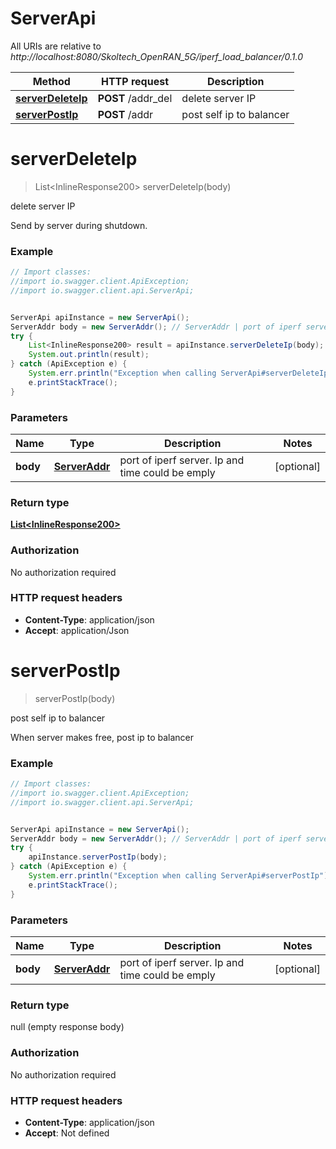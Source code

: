 # ServerApi

All URIs are relative to *http://localhost:8080/Skoltech_OpenRAN_5G/iperf_load_balancer/0.1.0*

Method | HTTP request | Description
------------- | ------------- | -------------
[**serverDeleteIp**](ServerApi.md#serverDeleteIp) | **POST** /addr_del | delete server IP
[**serverPostIp**](ServerApi.md#serverPostIp) | **POST** /addr | post self ip to balancer

<a name="serverDeleteIp"></a>
# **serverDeleteIp**
> List&lt;InlineResponse200&gt; serverDeleteIp(body)

delete server IP

Send by server during shutdown.

### Example
```java
// Import classes:
//import io.swagger.client.ApiException;
//import io.swagger.client.api.ServerApi;


ServerApi apiInstance = new ServerApi();
ServerAddr body = new ServerAddr(); // ServerAddr | port of iperf server. Ip and time could be emply
try {
    List<InlineResponse200> result = apiInstance.serverDeleteIp(body);
    System.out.println(result);
} catch (ApiException e) {
    System.err.println("Exception when calling ServerApi#serverDeleteIp");
    e.printStackTrace();
}
```

### Parameters

Name | Type | Description  | Notes
------------- | ------------- | ------------- | -------------
 **body** | [**ServerAddr**](ServerAddr.md)| port of iperf server. Ip and time could be emply | [optional]

### Return type

[**List&lt;InlineResponse200&gt;**](InlineResponse200.md)

### Authorization

No authorization required

### HTTP request headers

 - **Content-Type**: application/json
 - **Accept**: application/Json

<a name="serverPostIp"></a>
# **serverPostIp**
> serverPostIp(body)

post self ip to balancer

When server makes free, post ip to balancer

### Example
```java
// Import classes:
//import io.swagger.client.ApiException;
//import io.swagger.client.api.ServerApi;


ServerApi apiInstance = new ServerApi();
ServerAddr body = new ServerAddr(); // ServerAddr | port of iperf server. Ip and time could be emply
try {
    apiInstance.serverPostIp(body);
} catch (ApiException e) {
    System.err.println("Exception when calling ServerApi#serverPostIp");
    e.printStackTrace();
}
```

### Parameters

Name | Type | Description  | Notes
------------- | ------------- | ------------- | -------------
 **body** | [**ServerAddr**](ServerAddr.md)| port of iperf server. Ip and time could be emply | [optional]

### Return type

null (empty response body)

### Authorization

No authorization required

### HTTP request headers

 - **Content-Type**: application/json
 - **Accept**: Not defined

